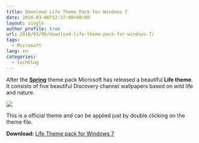 ```yaml
---
title: Download Life Theme Pack for Windows 7
date: 2010-03-06T12:37:00+00:00
layout: single
author_profile: true
url: 2010/03/06/download-life-theme-pack-for-windows-7/
tags:
  - Microsoft
lang: en
categories: 
  - techblog
---
```

After the **[Spring](http://boelectronic.blogspot.com/2010/03/download-official-spring-theme-pack-for.html)** theme pack Microsoft has released a beautiful **Life theme**. It consists of five beautiful Discovery channel wallpapers based on wild life and nature.

[![](http://1.bp.blogspot.com/_vaUVXcmC3OI/S5JE4j0OGVI/AAAAAAAABL8/1KgaqGfKvg0/s640/life-themepack.png)](http://1.bp.blogspot.com/_vaUVXcmC3OI/S5JE4j0OGVI/AAAAAAAABL8/1KgaqGfKvg0/s1600-h/life-themepack.png)

This is a official theme and can be applied just by double clicking on the theme file.

**Download:** [Life Theme pack for Windows 7](http://download.microsoft.com/download/a/0/9/A09FE98D-BA2D-4F82-94C9-2E92563DDCFE/LIFE.themepack)